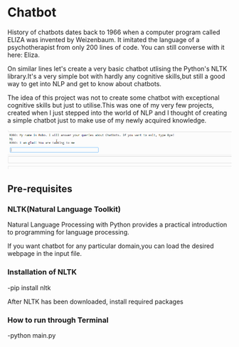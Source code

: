# Chatbot

History of chatbots dates back to 1966 when a computer program called ELIZA was invented by Weizenbaum. It imitated the language of a psychotherapist from only 200 lines of code. You can still converse with it here: Eliza.

On similar lines let's create a very basic chatbot utlising the Python's NLTK library.It's a very simple bot with hardly any cognitive skills,but still a good way to get into NLP and get to know about chatbots.

The idea of this project was not to create some chatbot with exceptional cognitive skills but just to utilise.This was one of my very few projects, 
created when I just stepped into the world of NLP and I thought of creating a simple chatbot just to make use of my newly acquired knowledge.

![Alt Text](https://github.com/Aswath-Ramana/Chatbot/blob/main/Image.gif)

## Pre-requisites

### NLTK(Natural Language Toolkit)

Natural Language Processing with Python provides a practical introduction to programming for language processing.

If you want  chatbot for any particular domain,you can load the desired webpage in the input file.


### Installation of NLTK

-pip install nltk

After NLTK has been downloaded, install required packages

### How to run through Terminal
-python main.py
